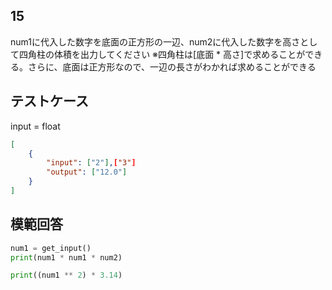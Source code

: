 ## 15

num1に代入した数字を底面の正方形の一辺、num2に代入した数字を高さとして四角柱の体積を出力してください
※四角柱は[底面 * 高さ]で求めることができる。さらに、底面は正方形なので、一辺の長さがわかれば求めることができる
## テストケース
input = float
```json
[
	{
		"input": ["2"],["3"]
		"output": ["12.0"]
	}
]
```

## 模範回答
```python
num1 = get_input()
print(num1 * num1 * num2)

print((num1 ** 2) * 3.14)
```